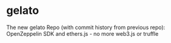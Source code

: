 # gelato
The new gelato Repo (with commit history from previous repo): OpenZeppelin SDK and ethers.js - no more web3.js or truffle